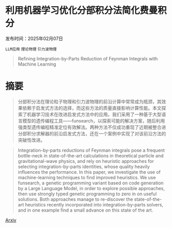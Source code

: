 # 利用机器学习优化分部积分法简化费曼积分

发布时间：2025年02月07日

`LLM应用` `理论物理` `引力波物理`

> Refining Integration-by-Parts Reduction of Feynman Integrals with Machine Learning

# 摘要

> 分部积分法在理论粒子物理和引力波物理的前沿计算中常常成为瓶颈，其效果依赖于启发式方法的选择，而这些方法的质量直接影响计算性能。本文探索了机器学习技术在改进启发式方法中的应用。我们采用了一种基于大型语言模型的遗传编程工具——funsearch，以探索可能的解决方案，随后利用强类型遗传编程精准定位有效解法。两种方法不仅成功重现了近期被整合进分部积分求解器的前沿启发式方法，还在一个案例中实现了对该前沿方法的突破性改进。

> Integration-by-parts reductions of Feynman integrals pose a frequent bottle-neck in state-of-the-art calculations in theoretical particle and gravitational-wave physics, and rely on heuristic approaches for selecting integration-by-parts identities, whose quality heavily influences the performance. In this paper, we investigate the use of machine-learning techniques to find improved heuristics. We use funsearch, a genetic programming variant based on code generation by a Large Language Model, in order to explore possible approaches, then use strongly typed genetic programming to zero in on useful solutions. Both approaches manage to re-discover the state-of-the-art heuristics recently incorporated into integration-by-parts solvers, and in one example find a small advance on this state of the art.

[Arxiv](https://arxiv.org/abs/2502.05121)